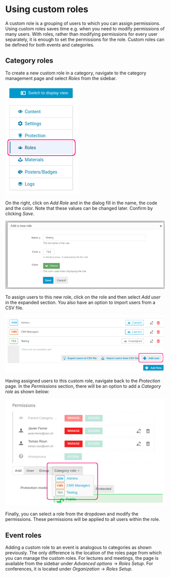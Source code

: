 # Using custom roles

A custom role is a grouping of users to which you can assign permissions.
Using custom roles saves time e.g. when you need to modify permissions of many users. With roles, rather than modifying
permissions for every user separately, it is enough to set the permissions for the role.
Custom roles can be defined for both events and categories.

## Category roles

To create a new custom role in a category, navigate to the category management page and select _Roles_
from the sidebar.

![](assets/custom_roles/category_roles.png)

On the right, click on _Add Role_ and in the dialog fill in the name, the code and the color. Note that these values can be changed later. Confirm by clicking _Save_.

![](assets/custom_roles/category_roles_create.png)

To assign users to this new role, click on the role and then select _Add user_ in the expanded section. You also have an option to import users from a CSV file.

![](assets/custom_roles/category_roles_add.png)

Having assigned users to this custom role, navigate back to the _Protection_ page.
In the _Permissions_ section, there will be an option to add a _Category role_ as shown below:

![](assets/custom_roles/category_roles_protection.png)

Finally, you can select a role from the dropdown and modify the permissions. These permissions will be applied to all users within the role.

## Event roles

Adding a custom role to an event is analogous to categories as shown previously. The only difference is the location of the roles page from which you can manage the custom roles.
For lectures and meetings, the page is available from the sidebar under _Advanced options_ -> _Roles Setup_. For conferences, it is located under _Organization_ -> _Roles Setup_.
